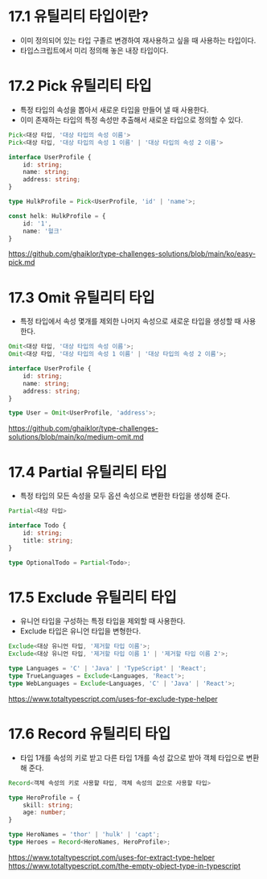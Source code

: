 # 17.1 유틸리티 타입이란?
* 이미 정의되어 있는 타입 구졸르 변경하여 재사용하고 싶을 때 사용하는 타입이다.
* 타입스크립트에서 미리 정의해 놓은 내장 타입이다.

# 17.2 Pick 유틸리티 타입
* 특정 타입의 속성을 뽑아서 새로운 타입을 만들어 낼 때 사용한다.
* 이미 존재하는 타입의 특정 속성만 추출해서 새로운 타입으로 정의할 수 있다.
```ts
Pick<대상 타입, '대상 타입의 속성 이름'>
Pick<대상 타입, '대상 타입의 속성 1 이름' | '대상 타입의 속성 2 이름'>
```
```ts
interface UserProfile {
    id: string;
    name: string;
    address: string;
}

type HulkProfile = Pick<UserProfile, 'id' | 'name'>;

const helk: HulkProfile = {
    id: '1',
    name: '헐크'
}
```
https://github.com/ghaiklor/type-challenges-solutions/blob/main/ko/easy-pick.md

# 17.3 Omit 유틸리티 타입
* 특정 타입에서 속성 몇개를 제외한 나머지 속성으로 새로운 타입을 생성할 때 사용한다.
```ts
Omit<대상 타입, '대상 타입의 속성 이름'>;
Omit<대상 타입, '대상 타입의 속성 1 이름' | '대상 타입의 속성 2 이름'>;
```
```ts
interface UserProfile {
    id: string;
    name: string;
    address: string;
}

type User = Omit<UserProfile, 'address'>;
```

https://github.com/ghaiklor/type-challenges-solutions/blob/main/ko/medium-omit.md

# 17.4 Partial 유틸리티 타입
* 특정 타입의 모든 속성을 모두 옵션 속성으로 변환한 타입을 생성해 준다.
```ts
Partial<대상 타입>
```
```ts
interface Todo {
    id: string;
    title: string;
}

type OptionalTodo = Partial<Todo>;
```

# 17.5 Exclude 유틸리티 타입
* 유니언 타입을 구성하는 특정 타입을 제외할 때 사용한다.
* Exclude 타입은 유니언 타입을 변형한다.
```ts
Exclude<대상 유니언 타입, '제거할 타입 이름'>;
Exclude<대상 유니언 타입, '제거할 타입 이름 1' | '제거할 타입 이름 2'>;
```
```ts
type Languages = 'C' | 'Java' | 'TypeScript' | 'React';
type TrueLanguages = Exclude<Languages, 'React'>;
type WebLanguages = Exclude<Languages, 'C' | 'Java' | 'React'>;
```
https://www.totaltypescript.com/uses-for-exclude-type-helper

# 17.6 Record 유틸리티 타입
* 타입 1개를 속성의 키로 받고 다른 타입 1개를 속성 값으로 받아 객체 타입으로 변환해 준다.
```ts
Record<객체 속성의 키로 사용할 타입, 객체 속성의 값으로 사용할 타입>
```
```ts
type HeroProfile = {
    skill: string;
    age: number;
}

type HeroNames = 'thor' | 'hulk' | 'capt';
type Heroes = Record<HeroNames, HeroProfile>;
```
https://www.totaltypescript.com/uses-for-extract-type-helper
https://www.totaltypescript.com/the-empty-object-type-in-typescript
